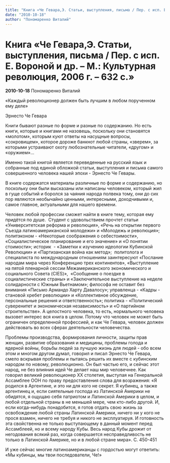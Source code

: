 ```yaml
---
title: "Книга «Че Гевара,Э. Статьи, выступления, письма / Пер. с исп. Е. Вороной и др. – М.: Культурная революция, 2006 г. – 632 с.»"
date: "2010-10-18"
author: "Пономаренко Виталий"
---
```


# Книга «Че Гевара,Э. Статьи, выступления, письма / Пер. с исп. Е. Вороной и др. – М.: Культурная революция, 2006 г. – 632 с.»

**2010-10-18** Пономаренко Виталий

«Каждый революционер должен быть лучшим в любом порученном ему деле»

Эрнесто Че Гевара

Книги бывают разные по форме и разные по содержанию. Но есть книги, которые и книгами не назовешь, поскольку они становятся «молотом», которым куют ответы на насущные вопросы, «сокровищем», которое дороже банкнот любой страны, «зверем», за которыми устраивают охоту любознательные читатели, «другом» и «оружием»...

Именно такой книгой является переведенные на русский язык и собранные под единой обложкой статьи, выступления и письма самого совершенного человека нашей эпохи - Эрнесто Че Гевары.

В книге содержатся материалы различные по форме и содержанию, но поскольку они были высказаны или написаны человеком, который жил в гуще событий и боролся за чаяния народа полвека тому, они до сих пор являются необычайно ценными, интересными, доходчивыми и, самое главное, актуальными для нашего времени.

Человек любой профессии сможет найти в книге тему, которая ему придётся по душе.  Студент с удовольствием прочтет статьи «Университетская реформа и революция», «Речь на открытии первого Съезда латиноамериканской молодежи» и «Молодежь и революция»; политэконом - «Некоторые соображения о себестоимости», «Социалистическое планирование и его значение» и «О понятии стоимости»; историк  - «Заметки к изучению идеологии Кубинской Революции» и «Партизанская война как метод»;  политолога и специалиста по международным отношениям заинтересуют «Послание народам мира через Конференцию трех континентов», «Выступление на пятой пленарной сессии Межамериканского экономического и социального Совета (CIES)»,  «Сообщение о поездке в социалистические страны» и «Заключительное выступление на неделе солидарности с Южным Вьетнамом»; философа не оставит без внимания «Письмо Армандо Харту Давалосу»; управленца - «Кадры - становой хребет революции» и «Коллективное обсуждение, персональные решения и ответственность»; политика - «Политический суверенитет и экономическая независимость» и «О партийном строительстве». А целостного человека, то есть, нормального человека вызовет интерес вся книга в целом. Потому что человек не может быть ограничен определенной профессией, и как Че Гевара, человек должен действовать во всех сферах деятельности человечества.

Проблемы производства, формирования личности, защиты прав женщин, развитие образования и медицины, проблемы голода и ядерной войны, борьбы людей за лучшую жизнь для людей - обо всем этом и многом другом думал, говорил и писал Эрнесто Че Гевара, смело вскрывая проблемы и пытаясь решить их вместе с кубинским народом по новому, революционно. Он был частью его, и сейчас этот народ, не без влияния идей Че делает наш мир человечнее. Как говорил великий революционер XX столетия, выступая на Генеральной Ассамблее ООН по праву предоставления слова для возражения: «Я родился в Аргентине, и это ни для кого не секрет. Я кубинец, а также аргентинец и, если сиятельные господа из Латинской Америки не обидятся, я ощущаю себя патриотом и Латинской Америки в целом, и любой отдельной страны в не меньшей мере, чем кто-либо другой. И, если когда-нибудь понадобится, я готов отдать свою жизнь за освобождение любой страны Латинской Америки, ничего ни у кого не прося взамен, ничего не требуя и никого не эксплуатируя. И готовность эта свойственна не только выступающему в данный момент перед Ассамблеей, но и всему народу Кубы. Весь народ Кубы дрожит от негодования всякий раз, когда совершается несправедливость не только в Латинской Америке, но и в любой стране мира». С. 450-451

И уже сейчас многие латиноамериканцы с гордостью могут ответить: «Мы кубинцы, мы твои последователи, Че!»